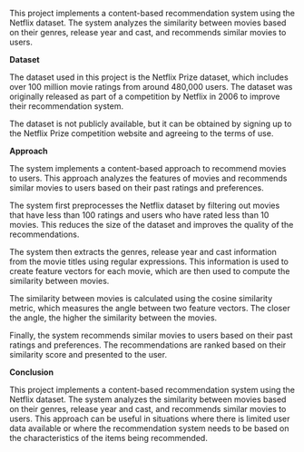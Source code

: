 This project implements a content-based recommendation system using the Netflix dataset. The system analyzes the similarity between movies based on their genres, release year and cast, and recommends similar movies to users.

**Dataset**

The dataset used in this project is the Netflix Prize dataset, which includes over 100 million movie ratings from around 480,000 users. The dataset was originally released as part of a competition by Netflix in 2006 to improve their recommendation system.

The dataset is not publicly available, but it can be obtained by signing up to the Netflix Prize competition website and agreeing to the terms of use.

**Approach**

The system implements a content-based approach to recommend movies to users. This approach analyzes the features of movies and recommends similar movies to users based on their past ratings and preferences.

The system first preprocesses the Netflix dataset by filtering out movies that have less than 100 ratings and users who have rated less than 10 movies. This reduces the size of the dataset and improves the quality of the recommendations.

The system then extracts the genres, release year and cast information from the movie titles using regular expressions. This information is used to create feature vectors for each movie, which are then used to compute the similarity between movies.

The similarity between movies is calculated using the cosine similarity metric, which measures the angle between two feature vectors. The closer the angle, the higher the similarity between the movies.

Finally, the system recommends similar movies to users based on their past ratings and preferences. The recommendations are ranked based on their similarity score and presented to the user.

**Conclusion**

This project implements a content-based recommendation system using the Netflix dataset. The system analyzes the similarity between movies based on their genres, release year and cast, and recommends similar movies to users. This approach can be useful in situations where there is limited user data available or where the recommendation system needs to be based on the characteristics of the items being recommended.
